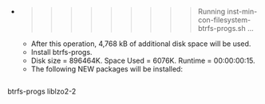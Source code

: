 * >>>>>>>>> Running inst-min-con-filesystem-btrfs-progs.sh ...
  * After this operation, 4,768 kB of additional disk space will be used.
  * Install btrfs-progs.
  * Disk size = 896464K. Space Used = 6076K. Runtime = 00:00:00:15.
  * The following NEW packages will be installed:
  ```bash
btrfs-progs liblzo2-2
  ```
